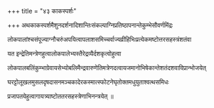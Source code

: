 +++
title = "४३ काकस्पर्शः"

+++
अथकाकस्पर्शमैशुनदर्शनादिशान्तिःसंकल्पाग्निप्रतिष्ठापनान्तेकुम्भेसौवर्णमिंद्रः

लोकपालांश्चसंपूज्याग्नौचरुंअपयित्वापलाशसमिच्चर्वाज्यव्रीहिभिःप्रत्येकमष्टोत्तरसहस्त्रंशतंवा

यत इन्द्रेतिमन्त्रेणहुत्वालोकपालेभ्यस्तैरेद्रव्यैर्दशकृत्वोहुत्वा

लोकपालबलिंकुम्भाग्रेवायसेभ्योबलिमैन्द्रवारुणेतिमत्रेणदत्वायजमानोभिषेकान्तेशतंदशवाविप्रान्भोजयेत्

घरट्टोलूखलमुसलदृषदासनमञ्चकादेरकस्मात्स्फोटनेघृतोक्तमधुयुताश्वत्थसमिधः

प्रजापतयेहुत्वागायत्र्याष्टोततरसहस्त्रेणाभिनन्त्रयेत् ॥
